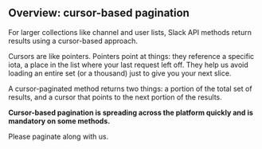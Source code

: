 ## Overview: cursor-based pagination

For larger collections like channel and user lists, Slack API methods return results using a cursor-based approach.

Cursors are like pointers. Pointers point at things: they reference a specific iota, a place in the list where your last request left off. They help us avoid loading an entire set (or a thousand) just to give you your next slice.

A cursor-paginated method returns two things: a portion of the total set of results, and a cursor that points to the next portion of the results.

**Cursor-based pagination is spreading across the platform quickly and is mandatory on some methods.**

Please paginate along with us.
